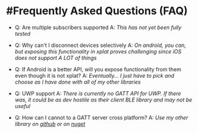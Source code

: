 # #Frequently Asked Questions (FAQ)

* Q: Are multiple subscribers supported 
  A: _This has not yet been fully tested_

* Q: Why can't I disconnect devices selectively
  A: _On android, you can, but exposing this functionality in xplat proves challenging since iOS does not support A LOT of things_
  
* Q: If Android is a better API, will you expose functionality from them even though it is not xplat?
  A: _Eventually... I just have to pick and choose as I have done with all of my other libraries_

* Q: UWP support
  A: _There is currently no GATT API for UWP.  If there was, it could be as dev hostile as their client BLE library and may not be useful_
  
* Q: How can I cannot to a GATT server cross platform?
  A: _Use my other library on [github](https://github.com/aritchie/bluetoothle) or on [nuget](https://www.nuget.org/packages/Acr.Ble/)_
